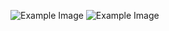 ![Example Image](../project_images/c20120411-182237-sunflow.png?raw=true "Example Image")
![Example Image](../project_images/cover.jpg?raw=true "Example Image")
